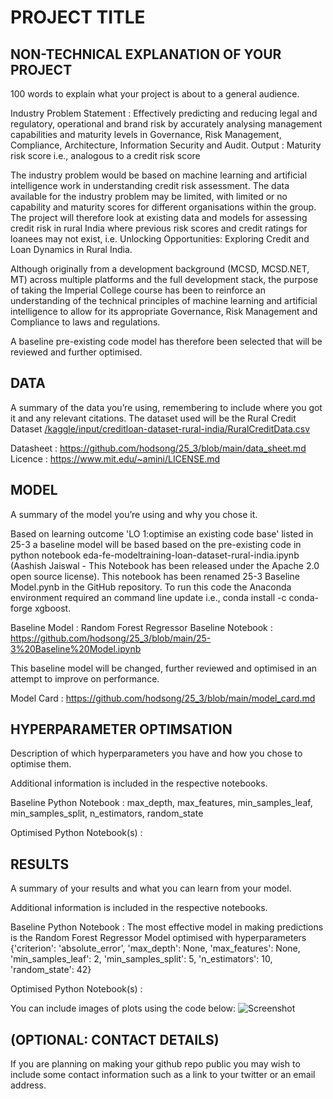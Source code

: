 # PROJECT TITLE 


## NON-TECHNICAL EXPLANATION OF YOUR PROJECT
100 words to explain what your project is about to a general audience.

Industry Problem Statement : Effectively predicting and reducing legal and regulatory, operational and brand risk by accurately analysing management capabilities and maturity levels in Governance, Risk Management, Compliance, Architecture, Information Security and Audit.
Output : Maturity risk score i.e., analogous to a credit risk score

The industry problem would be based on machine learning and artificial intelligence work in understanding credit risk assessment.
The data available for the industry problem may be limited, with limited or no capability and maturity scores for different organisations within the group.
The project will therefore look at existing data and models for assessing credit risk in rural India where previous risk scores and credit ratings for loanees may not exist, i.e. Unlocking Opportunities: Exploring Credit and Loan Dynamics in Rural India.

Although originally from a development background (MCSD, MCSD.NET, MT) across multiple platforms and the full development stack, the purpose of taking the Imperial College course has been to reinforce an understanding of the technical principles of machine learning and artificial intelligence to allow for its appropriate Governance, Risk Management and Compliance to laws and regulations.

A baseline pre-existing code model has therefore been selected that will be reviewed and further optimised.

## DATA
A summary of the data you’re using, remembering to include where you got it and any relevant citations. 
The dataset used will be the Rural Credit Dataset [/kaggle/input/creditloan-dataset-rural-india/RuralCreditData.csv](https://www.kaggle.com/datasets/heydido/creditloan-dataset-rural-india)

Datasheet : https://github.com/hodsong/25_3/blob/main/data_sheet.md
Licence : https://www.mit.edu/~amini/LICENSE.md

## MODEL 
A summary of the model you’re using and why you chose it. 

Based on learning outcome 'LO 1:optimise an existing code base' listed in 25-3 a baseline model will be based based on the pre-existing code in 
python notebook eda-fe-modeltraining-loan-dataset-rural-india.ipynb (Aashish Jaiswal - This Notebook has been released under the Apache 2.0 open source license). This notebook has been renamed 25-3 Baseline Model.pynb in the GitHub repository. To run this code the Anaconda environment required an command line update i.e., conda install -c conda-forge xgboost.

Baseline Model : Random Forest Regressor
Baseline Notebook : https://github.com/hodsong/25_3/blob/main/25-3%20Baseline%20Model.ipynb

This baseline model will be changed, further reviewed and optimised in an attempt to improve on performance.

Model Card : https://github.com/hodsong/25_3/blob/main/model_card.md

## HYPERPARAMETER OPTIMSATION
Description of which hyperparameters you have and how you chose to optimise them. 

Additional information is included in the respective notebooks.

Baseline Python Notebook : max_depth, max_features, min_samples_leaf, min_samples_split, n_estimators, random_state

Optimised Python Notebook(s) :

## RESULTS
A summary of your results and what you can learn from your model.

Additional information is included in the respective notebooks.

Baseline Python Notebook : The most effective model in making predictions is the Random Forest Regressor Model optimised with hyperparameters 
{'criterion': 'absolute_error', 'max_depth': None, 'max_features': None, 'min_samples_leaf': 2, 'min_samples_split': 5, 'n_estimators': 10, 'random_state': 42}

Optimised Python Notebook(s) :

You can include images of plots using the code below:
![Screenshot](image.png)

## (OPTIONAL: CONTACT DETAILS)
If you are planning on making your github repo public you may wish to include some contact information such as a link to your twitter or an email address. 

